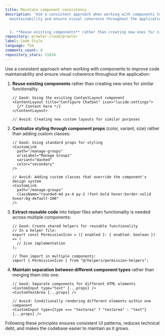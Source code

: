 ```yaml
---
title: Maintain component consistency
description: 'Use a consistent approach when working with components to improve code
  maintainability and ensure visual coherence throughout the application:


  1. **Reuse existing components** rather than creating new ones for similar functionality.'
repository: prowler-cloud/prowler
label: Code Style
language: TSX
comments_count: 4
repository_stars: 11834
---
```


Use a consistent approach when working with components to improve code maintainability and ensure visual coherence throughout the application:

1. **Reuse existing components** rather than creating new ones for similar functionality.
   ```tsx
   // Good: Using the existing ContentLayout component
   <ContentLayout title="Configure Chatbot" icon="lucide:settings">
     {/* Content here */}
   </ContentLayout>
   
   // Avoid: Creating new custom layouts for similar purposes
   ```

2. **Centralize styling through component props** (color, variant, size) rather than adding custom classes:
   ```tsx
   // Good: Using standard props for styling
   <CustomLink
     path="/manage-groups"
     ariaLabel="Manage Groups"
     variant="dashed"
     color="secondary"
   />
   
   // Avoid: Adding custom classes that override the component's design system
   <CustomLink
     path="/manage-groups"
     className="rounded-md px-4 py-2 !font-bold hover:border-solid hover:bg-default-100"
   />
   ```

3. **Extract reusable code** into helper files when functionality is needed across multiple components:
   ```tsx
   // Good: Create shared helpers for reusable functionality
   // In a helper file:
   export const PermissionIcon = ({ enabled }: { enabled: boolean }) => (
     // Icon implementation
   );
   
   // Then import in multiple components:
   import { PermissionIcon } from "@/helpers/permission-helpers";
   ```

4. **Maintain separation between different component types** rather than merging them into one:
   ```tsx
   // Good: Separate components for different HTML elements
   <CustomInput type="text" {...props} />
   <CustomTextArea {...props} />
   
   // Avoid: Conditionally rendering different elements within one component
   <CustomInput type={type === "textarea" ? "textarea" : "text"} {...props} />
   ```

Following these principles ensures consistent UI patterns, reduces technical debt, and makes the codebase easier to maintain as it grows.